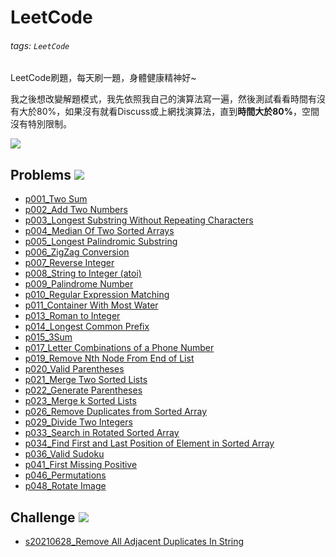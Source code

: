 # LeetCode

###### tags: `LeetCode`

LeetCode刷題，每天刷一題，身體健康精神好~

我之後想改變解題模式，我先依照我自己的演算法寫一遍，然後測試看看時間有沒有大於80%，如果沒有就看Discuss或上網找演算法，直到**時間大於80%**，空間沒有特別限制。

![](https://i.imgur.com/WF4PW9v.png)

## Problems ![](https://img.shields.io/badge/Solved-28-blue)
* [p001_Two Sum](https://github.com/AndyChiangSH/LeetCode/tree/master/Problem/p001_TwoSum)
* [p002_Add Two Numbers](https://github.com/AndyChiangSH/LeetCode/tree/master/Problem/p002_AddTwoNumbers)
* [p003_Longest Substring Without Repeating Characters](https://github.com/AndyChiangSH/LeetCode/tree/master/Problem/p003_LongestSubstringWithoutRepeatingCharacters)
* [p004_Median Of Two Sorted Arrays](https://github.com/AndyChiangSH/LeetCode/tree/master/Problem/p004_MedianOfTwoSortedArrays)
* [p005_Longest Palindromic Substring](https://github.com/AndyChiangSH/LeetCode/tree/master/Problem/p005_LongestPalindromicSubstring)
* [p006_ZigZag Conversion](https://github.com/AndyChiangSH/LeetCode/tree/master/Problem/p006_ZigZagConversion)
* [p007_Reverse Integer](https://github.com/AndyChiangSH/LeetCode/tree/master/Problem/p007_ReverseInteger)
* [p008_String to Integer (atoi)](https://github.com/AndyChiangSH/LeetCode/tree/master/Problem/p008_StringToInteger)
* [p009_Palindrome Number](https://github.com/AndyChiangSH/LeetCode/tree/master/Problem/p009_PalindromeNumber)
* [p010_Regular Expression Matching](https://github.com/AndyChiangSH/LeetCode/tree/master/Problem/p010_RegularExpressionMatching)
* [p011_Container With Most Water](https://github.com/AndyChiangSH/LeetCode/tree/master/Problem/p011_ContainerWithMostWater)
* [p013_Roman to Integer](https://github.com/AndyChiangSH/LeetCode/tree/master/Problem/p013_RomanToInteger)
* [p014_Longest Common Prefix](https://github.com/AndyChiangSH/LeetCode/tree/master/Problem/p014_LongestCommonPrefix)
* [p015_3Sum](https://github.com/AndyChiangSH/LeetCode/tree/master/Problem/p015_3Sum)
* [p017_Letter Combinations of a Phone Number](https://github.com/AndyChiangSH/LeetCode/tree/master/Problem/p017_LetterCombinationsOfAPhoneNumber)
* [p019_Remove Nth Node From End of List](https://github.com/AndyChiangSH/LeetCode/tree/master/Problem/p019_RemoveNthNodeFromEndOfList)
* [p020_Valid Parentheses](https://github.com/AndyChiangSH/LeetCode/tree/master/Problem/p020_ValidParentheses)
* [p021_Merge Two Sorted Lists](https://github.com/AndyChiangSH/LeetCode/tree/master/Problem/p021_MergeTwoSortedLists)
* [p022_Generate Parentheses](https://github.com/AndyChiangSH/LeetCode/tree/master/Problem/p022_GenerateParentheses)
* [p023_Merge k Sorted Lists](https://github.com/AndyChiangSH/LeetCode/tree/master/Problem/p023_MergekSortedLists)
* [p026_Remove Duplicates from Sorted Array](https://github.com/AndyChiangSH/LeetCode/tree/master/Problem/p026_RemoveDuplicatesFromSortedArray)
* [p029_Divide Two Integers](https://github.com/AndyChiangSH/LeetCode/tree/master/Problem/p029_DivideTwoIntegers)
* [p033_Search in Rotated Sorted Array](https://github.com/AndyChiangSH/LeetCode/tree/master/Problem/p033_SearchInRotatedSortedArray)
* [p034_Find First and Last Position of Element in Sorted Array](https://github.com/AndyChiangSH/LeetCode/tree/master/Problem/p034_FindFirstAndLastPositionOfElementInSortedArray)
* [p036_Valid Sudoku](https://github.com/AndyChiangSH/LeetCode/tree/master/Problem/p036_ValidSudoku)
* [p041_First Missing Positive](https://github.com/AndyChiangSH/LeetCode/tree/master/Problem/p041_FirstMissingPositive)
* [p046_Permutations](https://github.com/AndyChiangSH/LeetCode/tree/master/Problem/p046_Permutations)
* [p048_Rotate Image](https://github.com/AndyChiangSH/LeetCode/tree/master/Problem/p048_RotateImage)

## Challenge ![](https://img.shields.io/badge/Solved-1-orange)
* [s20210628_Remove All Adjacent Duplicates In String](https://github.com/AndyChiangSH/LeetCode/tree/master/Challenge/c20210628_RemoveAllAdjacentDuplicatesInString)
